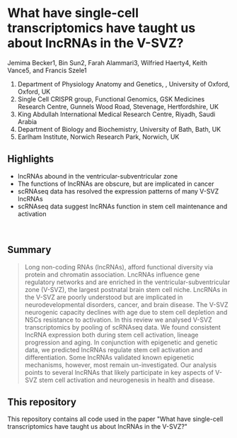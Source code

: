 
# What have single-cell transcriptomics have taught us about lncRNAs in the V-SVZ?

Jemima Becker1, Bin Sun2, Farah Alammari3, Wilfried Haerty4, Keith Vance5, and Francis Szele1

1. Department of Physiology Anatomy and Genetics, , University of Oxford, Oxford, UK 
2. Single Cell CRISPR group, Functional Genomics, GSK Medicines Research Centre, Gunnels Wood Road, Stevenage, Hertfordshire, UK
3. King Abdullah International Medical Research Centre, Riyadh, Saudi Arabia
4. Department of Biology and Biochemistry, University of Bath, Bath, UK 
5. Earlham Institute, Norwich Research Park, Norwich, UK

## Highlights

- lncRNAs abound in the ventricular-subventricular zone
- The functions of lncRNAs are obscure, but are implicated in cancer
- scRNAseq data has resolved the expression patterns of many V-SVZ lncRNAs
-	scRNAseq data suggest lncRNAs function in stem cell maintenance and activation

 
## Summary

> Long non-coding RNAs (lncRNAs), afford functional diversity via protein and chromatin association. LncRNAs influence gene regulatory networks and are enriched in the ventricular-subventricular zone (V-SVZ), the largest postnatal brain stem cell niche. LncRNAs in the V-SVZ are poorly understood but are implicated in neurodevelopmental disorders, cancer, and brain disease. The V-SVZ neurogenic capacity declines with age due to stem cell depletion and NSCs resistance to activation. In this review we analysed V-SVZ transcriptomics by pooling of scRNAseq data. We found consistent lncRNA expression both during stem cell activation, lineage progression and aging. In conjunction with epigenetic and genetic data, we predicted lncRNAs regulate stem cell activation and differentiation. Some lncRNAs validated known epigenetic mechanisms, however, most remain un-investigated. Our analysis points to several lncRNAs that likely participate in key aspects of V-SVZ stem cell activation and neurogenesis in health and disease.

## This repository

This repository contains all code used in the paper "What have single-cell transcriptomics have taught us about lncRNAs in the V-SVZ?"
